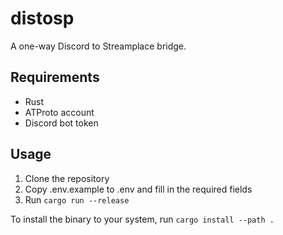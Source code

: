 # distosp

A one-way Discord to Streamplace bridge.

## Requirements
- Rust
- ATProto account
- Discord bot token

## Usage
1. Clone the repository
2. Copy .env.example to .env and fill in the required fields
3. Run `cargo run --release`

To install the binary to your system, run `cargo install --path .`
